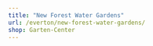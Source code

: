 ```yaml
---
title: "New Forest Water Gardens"
url: /everton/new-forest-water-gardens/
shop: Garten-Center
---
```

